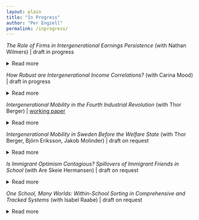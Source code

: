 ```yaml
---
layout: plain
title: "In Progress"
author: "Per Engzell"
permalink: /inprogress/
---
```


*The Role of Firms in Intergenerational Earnings Persistence* (with Nathan Wilmers) | draft in progress
<details>
<summary>Read more</summary>
 Social scientists have long sought to understand how economic advantage is transmitted from parent to child. Most research on intergenerational persistence of earnings has focused on the transmission of individual traits like human capital. Yet earnings are a function not only of individual worker characteristics, but also of which workers successfully match with high-paying firms. We use Swedish administrative data to decompose the intergenerational earnings correlation into fixed effects attributable to firms and individual workers. Our analysis reveals that a large part of the intergenerational resemblance in earnings is explained by parents in high-earning firms passing on a similar labor market advantage to their children. Unlike the traditional earnings correlation, this firm-based earnings gap opens up at an early age and is largely constant throughout children's careers.
</details>

*How Robust are Intergenerational Income Correlations?* (with Carina Mood) | draft in progress
<details>
<summary>Read more</summary>
Recent work highlights how "researcher degrees of freedom" – undisclosed flexibility in research design – can give rise to varying results. The study of income mobility is no exception, with decisions ranging over income concept, unit of observation, functional form, treatment of outliers, etc. Using Swedish data on the population of children born 1960–1976, we exhaust a model space of several hundred thousands specifications to answer three questions. What is the range of reasonable estimates? Which specification fits data best? How sensitive are estimated trends? Linear correlations fit better than rank correlations, while log-log correlations (and hence, elasticities) fit poorly and behave erratically over time. Even with more robust measures of association, different income definitions follow opposing trends: increasing persistence in family income and women's earnings, flat or decreasing in men's earnings.
</details>

*Intergenerational Mobility in the Fourth Industrial Revolution* (with Thor Berger) 
| [working paper](https://osf.io/preprints/socarxiv/zcax3/)
<details>
<summary>Read more</summary>
The maturation of industrial society has long been seen as an engine of occupational upgrading and opportunity. Following the rise of the factory, the assembly line, and the office computer, some claim that we are now entering a fourth industrial revolution where autonomous systems are transforming the nature of work. What are the consequences of this transformation for intergenerational income mobility? Examining variation across 722 U.S. labor markets, we find that intergenerational persistence is higher in areas heavily exposed to industrial automation. These effects are rooted in childhood experiences and concentrated among men from disadvantaged homes. Unequal labor relations appear to exacerbate the association, while affordable access to college ameliorates it. The received view of industrial change as an engine of mobility should be revised to consider the institutional context of automation.
</details>

*Intergenerational Mobility in Sweden Before the Welfare State* (with Thor Berger, Björn Eriksson, Jakob Molinder)
| draft on request
<details>
<summary>Read more</summary>
This paper provides the first nationally representative estimates of intergenerational occupational mobility in Sweden prior to rise of the welfare state. We create linked samples of fathers and sons using 19th- and 20th-century population census data. Sweden was more mobile than other European countries prior to the outbreak of World War I and mobility rates exceeded those observed in Europe and the United States in the post-World War II era. Comparing historical mobility patterns, we show that Sweden's pattern of mobility was more similar to the Americas, demonstrating the absence of a clear divide in mobility between the Old and New World. Leveraging geographic variation within Sweden, we provide suggestive evidence that its high levels of mobility is explained by exceptionally rapid economic growth and high cross-regional mobility at the time. 
</details>

*Is Immigrant Optimism Contagious? Spillovers of Immigrant Friends in School* (with Are Skeie Hermansen)
| draft on request
<details>
<summary>Read more</summary>
Is academic achievement affected by the presence of immigrant peers? Previous work mostly suggests no but, we argue, has been misguided on two accounts. First, it focused on aggregate social settings such as schools, while social interactions unfold in more intimate settings. Secondly, it assumed that immigrant peers would harm performance, ignoring their often high aspirations. We use a combination of administrative and sociometric network data from Sweden, and develop methods that let us estimate causal effects of immigrant peers at the level of (i) schools, (ii) classrooms, and (iii) friendship networks. We find little influence at the aggregate level but a strong and positive impact of immigrant peers in the same classroom and of immigrant friends. Existing studies may have mistaken both the sign and the magnitude of immigrant influence.
</details>

*One School, Many Worlds: Within-School Sorting in Comprehensive and Tracked Systems* (with Isabel Raabe)
| draft on request
<details>
<summary>Read more</summary>
Why do inequalities in learning persist, even in relatively egalitarian school systems? We examine within-school ability sorting with classroom data on friendship networks in 480 European secondary schools. We contrast comprehensive (England, Sweden) and tracked systems (Germany, Netherlands) and ask how they shape sorting at the level of a) schools, b) classrooms, and c) friendships. Between-school variance in test scores is lower in comprehensive systems. However, this is counterbalanced by greater sorting within schools: between classrooms and, especially, friendship networks. Still, comprehensive schools create more equal environments for two reasons. First, the difference in sorting between schools is larger than that in sorting within schools. Second, the latter is less related to social and ethnic background. These findings help explain both why comprehensive schools equalize outcomes, and how substantial inequality can nevertheless remain. </details>

